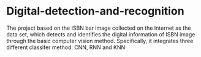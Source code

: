# Digital-detection-and-recognition
The project based on the ISBN bar image collected on the Internet as the data set, which detects and identifies the digital information of ISBN image through the basic computer vision method. Specifically, it integrates three different classifer method: CNN, RNN and KNN
